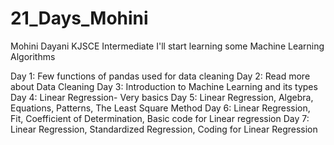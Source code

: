 # 21_Days_Mohini
Mohini Dayani
KJSCE
Intermediate I'll start learning some Machine Learning Algorithms

Day 1: Few functions of pandas used for data cleaning
Day 2: Read more about Data Cleaning
Day 3: Introduction to Machine Learning and its types
Day 4: Linear Regression- Very basics
Day 5: Linear Regression, Algebra, Equations, Patterns, The Least Square Method
Day 6: Linear Regression, Fit, Coefficient of Determination, Basic code for Linear regression 
Day 7: Linear Regression, Standardized Regression, Coding for Linear Regression
